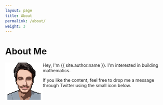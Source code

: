```yaml
---
layout: page
title: About
permalink: /about/
weight: 3
---
```


# **About Me**
<img src="../assets/nuno_pixel.png" align="left" alt="skew" width="120"/>
Hey, I'm {{ site.author.name }}.
I'm interested in building mathematics.

<!--
<br>

<script
  src="https://cdn.rawgit.com/IonicaBizau/github-calendar/gh-pages/dist/github-calendar.min.js"
>
</script>
<link
  rel="stylesheet"
  href="https://cdn.rawgit.com/IonicaBizau/github-calendar/gh-pages/dist/github-calendar.css"
/>

<div class="calendar">
Loading Github contribution data.
</div>

<script>
        new GitHubCalendar(".calendar", "nunoskew", { responsive: true });
</script>

<br>
-->
If you like the content, feel free to drop me a message through Twitter using the small icon below.
